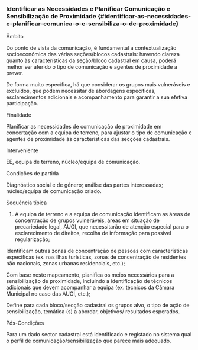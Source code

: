 ### Identificar as Necessidades e Planificar Comunicação e Sensibilização de Proximidade {#identificar-as-necessidades-e-planificar-comunica-o-e-sensibiliza-o-de-proximidade}

Âmbito

Do ponto de vista da comunicação, é fundamental a contextualização socioeconómica das várias seções/blocos cadastrais: havendo clareza quanto às características da seção/bloco cadastral em causa, poderá melhor ser aferido o tipo de comunicação e agentes de proximidade a prever.

De forma muito específica, há que considerar os grupos mais vulneráveis e excluídos, que podem necessitar de abordagens específicas, esclarecimentos adicionais e acompanhamento para garantir a sua efetiva participação.

Finalidade

Planificar as necessidades de comunicação de proximidade em concertação com a equipa de terreno, para ajustar o tipo de comunicação e agentes de proximidade às características das secções cadastrais.

Interveniente

EE, equipa de terreno, núcleo/equipa de comunicação.

Condições de partida

Diagnóstico social e de género; análise das partes interessadas; núcleo/equipa de comunicação criado.

Sequência típica

1. A equipa de terreno e a equipa de comunicação identificam as áreas de concentração de grupos vulneráveis, áreas em situação de precariedade legal, AUGI, que necessitarão de atenção especial para o esclarecimento de direitos, recolha de informação para possível regularização;

Identificam outras zonas de concentração de pessoas com características específicas \(ex. nas ilhas turísticas, zonas de concentração de residentes não nacionais, zonas urbanas residenciais, etc.\);

Com base neste mapeamento, planifica os meios necessários para a sensibilização de proximidade, incluindo a identificação de técnicos adicionais que devem acompanhar a equipa \(ex. técnicos da Câmara Municipal no caso das AUGI, etc.\);

Define para cada bloco/secção cadastral os grupos alvo, o tipo de ação de sensibilização, temática \(s\) a abordar, objetivos/ resultados esperados.

Pós-Condições

Para um dado sector cadastral está identificado e registado no sistema qual o perfil de comunicação/sensibilização que parece mais adequado.

